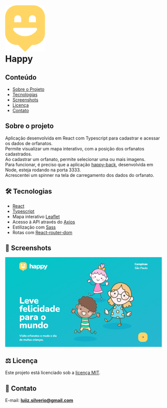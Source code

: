 # ![](https://github.com/luiizsilverio/happy-react/blob/main/src/images/marker.svg)<br />Happy
## Conteúdo
* [Sobre o Projeto](#sobre-o-projeto)
* [Tecnologias](#hammer_and_wrench-tecnologias)
* [Screenshots](#camera_flash-screenshots)
* [Licença](#balance_scale-licença)
* [Contato](#email-contato)

## Sobre o projeto
Aplicação desenvolvida em React com Typescript para cadastrar e acessar os dados de orfanatos.<br />
Permite visualizar um mapa interativo, com a posição dos orfanatos cadastrados.<br />
Ao cadastrar um orfanato, permite selecionar uma ou mais imagens.<br />
Para funcionar, é preciso que a aplicação [happy-back](https://github.com/luiizsilverio/happy-back), desenvolvida em Node, esteja rodando na porta 3333.<br />
Acrescentei um spinner na tela de carregamento dos dados do orfanato.<br />

## :hammer_and_wrench: Tecnologias
* <ins>React</ins>
* <ins>Typescript</ins>
* Mapa interativo <ins>Leaflet</ins>
* Acesso à API através do <ins>Axios</ins>
* Estilização com <ins>Sass</ins>
* Rotas com <ins>React-router-dom</ins>

## :camera_flash: Screenshots
![](https://github.com/luiizsilverio/happy-react/blob/main/src/images/happy-react.gif)

## :balance_scale: Licença
Este projeto está licenciado sob a [licença MIT](LICENSE).

## :email: Contato

E-mail: [**luiiz.silverio@gmail.com**](mailto:luiiz.silverio@gmail.com)
